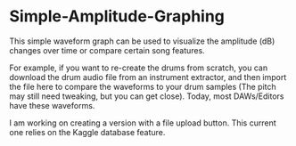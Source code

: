 # Simple-Amplitude-Graphing

This simple waveform graph can be used to visualize the amplitude (dB) changes over time or compare certain song features.

For example, if you want to re-create the drums from scratch, you can download the drum audio file from an 
instrument extractor, and then import the file here to compare the waveforms to your drum samples (The pitch may still need tweaking, but you can get close).
Today, most DAWs/Editors have these waveforms.

I am working on creating a version with a file upload button. This current one relies on the Kaggle database feature.
